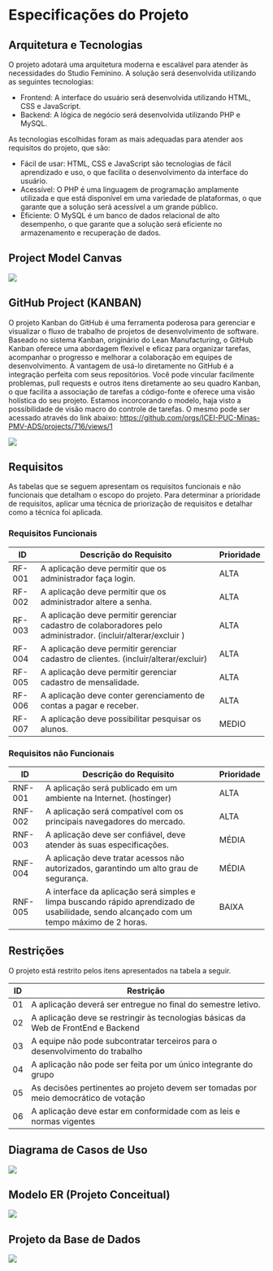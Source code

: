 # Especificações do Projeto

## Arquitetura e Tecnologias

O projeto adotará uma arquitetura moderna e escalável para atender às necessidades do Studio Feminino. A solução será desenvolvida utilizando as seguintes tecnologias:

- Frontend: A interface do usuário será desenvolvida utilizando HTML, CSS e JavaScript.
- Backend: A lógica de negócio será desenvolvida utilizando PHP e MySQL.

As tecnologias escolhidas foram as mais adequadas para atender aos requisitos do projeto, que são:
- Fácil de usar: HTML, CSS e JavaScript são tecnologias de fácil aprendizado e uso, o que facilita o desenvolvimento da interface do usuário.
- Acessível: O PHP é uma linguagem de programação amplamente utilizada e que está disponível em uma variedade de plataformas, o que garante que a solução será acessível a um grande público.
- Eficiente: O MySQL é um banco de dados relacional de alto desempenho, o que garante que a solução será eficiente no armazenamento e recuperação de dados.

## Project Model Canvas

![](https://github.com/ICEI-PUC-Minas-PMV-ADS/pmv-ads-2023-2-e5-proj-empext-t1-pmv-ads-2023-2-e5-proj-gymsync/blob/main/docs/img/Project%20Model%20Canvas.png)

## GitHub Project (KANBAN)

O projeto Kanban do GitHub é uma ferramenta poderosa para gerenciar e visualizar o fluxo de trabalho de projetos de desenvolvimento de software. Baseado no sistema Kanban, originário do Lean Manufacturing,
o GitHub Kanban oferece uma abordagem flexível e eficaz para organizar tarefas, acompanhar o progresso e melhorar a colaboração em equipes de desenvolvimento.
A vantagem de usá-lo diretamente no GitHub é a integração perfeita com seus repositórios. Você pode vincular facilmente problemas, pull requests e outros itens diretamente ao seu quadro Kanban,
o que facilita a associação de tarefas a código-fonte e oferece uma visão holística do seu projeto.
Estamos incorcorando o modelo, haja visto a possibilidade de visão macro do controle de tarefas. O mesmo pode ser acessado através do link abaixo:
https://github.com/orgs/ICEI-PUC-Minas-PMV-ADS/projects/716/views/1

![](https://github.com/ICEI-PUC-Minas-PMV-ADS/pmv-ads-2023-2-e5-proj-empext-t1-pmv-ads-2023-2-e5-proj-gymsync/blob/main/docs/img/KANBAN%2019.11.23.png)

## Requisitos

As tabelas que se seguem apresentam os requisitos funcionais e não funcionais que detalham o escopo do projeto. Para determinar a prioridade de requisitos, aplicar uma técnica de priorização de requisitos e detalhar como a técnica foi aplicada.

### Requisitos Funcionais

|ID    | Descrição do Requisito  | Prioridade |
|------|-----------------------------------------|----|
|RF-001| A aplicação deve permitir que os administrador faça login. | ALTA |
|RF-002| A aplicação deve permitir que os administrador altere a senha. | ALTA |
|RF-003| A aplicação deve permitir gerenciar cadastro de colaboradores pelo administrador. (incluir/alterar/excluir ) | ALTA |
|RF-004| A aplicação deve permitir gerenciar cadastro de clientes. (incluir/alterar/excluir) | ALTA |
|RF-005| A aplicação deve permitir gerenciar cadastro de mensalidade. | ALTA |
|RF-006| A aplicação deve conter gerenciamento de contas a pagar e receber. | ALTA |
|RF-007| A aplicação deve possibilitar pesquisar os alunos. | MEDIO |



### Requisitos não Funcionais

|ID     | Descrição do Requisito  |Prioridade |
|-------|-------------------------|----|
|RNF-001| A aplicação será publicado em um ambiente na Internet. (hostinger) | ALTA | 
|RNF-002| A aplicação será compatível com os principais navegadores do mercado. |  ALTA | 
|RNF-003| A aplicação deve ser confiável, deve atender às suas especificações. |  MÉDIA | 
|RNF-004| A aplicação deve tratar acessos não autorizados, garantindo um alto grau de segurança. |  MÉDIA | 
|RNF-005| A interface da aplicação será simples e limpa buscando rápido aprendizado de usabilidade, sendo alcançado com um tempo máximo de 2 horas. |  BAIXA | 

## Restrições

O projeto está restrito pelos itens apresentados na tabela a seguir.

|ID| Restrição                                             |
|--|-------------------------------------------------------|
|01| A aplicação deverá ser entregue no final do semestre letivo. |
|02| A aplicação deve se restringir às tecnologias básicas da Web de FrontEnd e Backend        |
|03| A equipe não pode subcontratar terceiros para o desenvolvimento do trabalho        |
|04| A aplicação não pode ser feita por um único integrante do grupo        |
|05| As decisões pertinentes ao projeto devem ser tomadas por meio democrático de votação        |
|06| A aplicação deve estar em conformidade com as leis e normas vigentes        |

## Diagrama de Casos de Uso

![](https://github.com/ICEI-PUC-Minas-PMV-ADS/pmv-ads-2023-2-e5-proj-empext-t1-pmv-ads-2023-2-e5-proj-gymsync/blob/main/docs/img/Diagrama%20de%20Casos%20de%20Uso%20(GymSync).png)

## Modelo ER (Projeto Conceitual)

![](https://github.com/ICEI-PUC-Minas-PMV-ADS/pmv-ads-2023-2-e5-proj-empext-t1-pmv-ads-2023-2-e5-proj-gymsync/blob/main/docs/img/Modelo%20ER%201.png)

## Projeto da Base de Dados

![](https://github.com/ICEI-PUC-Minas-PMV-ADS/pmv-ads-2023-2-e5-proj-empext-t1-pmv-ads-2023-2-e5-proj-gymsync/blob/main/docs/img/Diagrama%20ER%20de%20banco%20de%20dados.png)
